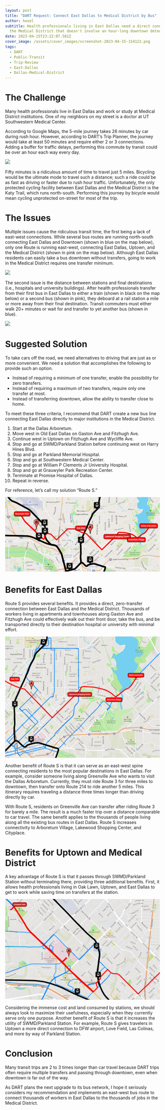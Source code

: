 ```yaml
---
layout: post
title: "DART Request: Connect East Dallas to Medical District by Bus"
author: hexel
subtitle: Health professionals living in East Dallas need a direct connection to
  the Medical District that doesn't involve an hour-long downtown detour.
date: 2023-04-15T23:22:07.581Z
cover_image: /assets/cover_images/screenshot-2023-04-15-154122.png
tags:
  - DART
  - Public-Transit
  - Trip-Review
  - East-Dallas
  - Dallas-Medical-District
---
```

# The Challenge

Many health professionals live in East Dallas and work or study at Medical District institutions. One of my neighbors on my street is a doctor at UT Southwestern Medical Center.

According to Google Maps, the 5-mile journey takes 26 minutes by car during rush hour. However, according to DART’s Trip Planner, the journey would take at least 50 minutes and require either 2 or 3 connections. Adding a buffer for traffic delays, performing this commute by transit could be over an hour each way every day.

![](https://lh3.googleusercontent.com/keep-bbsk/AO8PoW11vxKAU7wkW5xL83dX8giT7h4geOZRfOyNab2kVIJ5Vs46Cq11xvACz2FL6nKS1FtL_64KaEPYhYczDq4nUt5DZV--nty6ftG7LVg-rk1YRFcN=s1600)

Fifty minutes is a ridiculous amount of time to travel just 5 miles. Bicycling would be the ultimate mode to travel such a distance; such a ride could be as fast as driving or faster due to rush hour traffic. Unfortunately, the only protected cycling facility between East Dallas and the Medical District is the Katy Trail, which runs north-south. Performing this journey by bicycle would mean cycling unprotected on-street for most of the trip.

# The Issues

Multiple issues cause the ridiculous transit time, the first being a lack of east-west connections. While several bus routes are running north-south connecting East Dallas and Downtown (shown in blue on the map below), only one Route is running east-west, connecting East Dallas, Uptown, and the Medical District (shown in pink on the map below). Although East Dallas residents can easily take a bus downtown without transfers, going to work in the Medical District requires one transfer minimum.

![](https://lh3.googleusercontent.com/keep-bbsk/AO8PoW0P0OUesvd42lqA7IKj0gXSpdsiJJhIB0yDv3gxWKpGtRU0S69-oOeMJBllvCjBNW0SlXmC-P0KR6RE2msYqFEiuxGaPIDO3dpS3XQG0Q5HXBmQ=s1600)

The second issue is the distance between stations and final destinations (i.e., hospitals and university buildings). After health professionals transfer from their first bus in East Dallas to either a train (shown in black on the map below) or a second bus (shown in pink), they deboard at a rail station a mile or more away from their final destination. Transit commuters must either walk 20+ minutes or wait for and transfer to yet another bus (shown in blue).

![](https://lh3.googleusercontent.com/keep-bbsk/AO8PoW0y0Lb-KDf3WrvAmPlmLcuUpyugl7xc7A08Iwy2zgfZTnYW_HP8GGHeApJD04Ow-KJZAjv6DmebKUkO4W9k-SdIBx_8ey5hSgGC-KWUCsBgZumz=s1600)

# Suggested Solution

To take cars off the road, we need alternatives to driving that are just as or more convenient. We need a solution that accomplishes the following to provide such an option.

* Instead of requiring a minimum of one transfer, enable the possibility for zero transfers.
* Instead of requiring a maximum of two transfers, require only one transfer at most.
* Instead of transferring downtown, allow the ability to transfer close to home.

To meet these three criteria, I recommend that DART create a new bus line connecting East Dallas directly to major institutions in the Medical District.

1. Start at the Dallas Arboretum.
2. Move west in Old East Dallas on Gaston Ave and Fitzhugh Ave.
3. Continue west in Uptown on Fitzhugh Ave and Wycliffe Ave.
4. Stop and go at SWMD/Parkland Station before continuing west on Harry Hines Blvd.
5. Stop and go at Parkland Memorial Hospital.
6. Stop and go at Southwestern Medical Center.
7. Stop and go at William P Clements Jr University Hospital.
8. Stop and go at Grauwyler Park Recreation Center.
9. Terminate at Promise Hospital of Dallas.
10. Repeat in reverse.

For reference, let’s call my solution “Route S.”

![](/assets/cover_images/screenshot-2023-04-15-154122.png)

# Benefits for East Dallas

Route S provides several benefits. It provides a direct, zero-transfer connection between East Dallas and the Medical District. Thousands of workers living in apartments and townhouses along Gaston Ave and Fitzhugh Ave could effectively walk out their front door, take the bus, and be transported directly to their destination hospital or university with minimal effort.

![](/assets/cover_images/screenshot-2023-04-15-154756.png)

Another benefit of Route S is that it can serve as an east-west spine connecting residents to the most popular destinations in East Dallas. For example, consider someone living along Greenville Ave who wants to visit the Dallas Arboretum. Currently, they must ride Route 3 for three miles to downtown, then transfer onto Route 214 to ride another 5 miles. This itinerary requires traveling a distance three times longer than driving directly by car.

With Route S, residents on Greenville Ave can transfer after riding Route 3 for barely a mile. The result is a much faster trip over a distance comparable to car travel. The same benefit applies to the thousands of people living along all the existing bus routes in East Dallas. Route S increases connectivity to Arboretum Village, Lakewood Shopping Center, and Cityplace.

# Benefits for Uptown and Medical District

A key advantage of Route S is that it passes through SWMD/Parkland Station without terminating there, providing three additional benefits. First, it allows health professionals living in Oak Lawn, Uptown, and East Dallas to get to work while saving time on transfers at the station.

![](/assets/cover_images/screenshot-2023-04-15-154937.png)

Considering the immense cost and land consumed by stations, we should always look to maximize their usefulness, especially when they currently serve only one purpose. Another benefit of Route S is that it increases the utility of SWMD/Parkland Station. For example, Route S gives travelers in Uptown a more direct connection to DFW airport, Love Field, Las Colinas, and more by way of Parkland Station.

# Conclusion

Many transit trips are 2 to 3 times longer than car travel because DART trips often require multiple transfers and passing through downtown, even when downtown is far out of the way.

As DART plans the next upgrade to its bus network, I hope it seriously considers my recommendation and implements an east-west bus route to connect thousands of workers in East Dallas to the thousands of jobs in the Medical District.